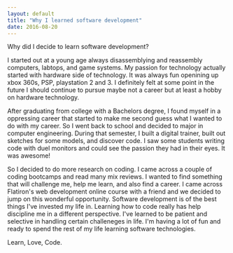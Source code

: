 ```yaml
---
layout: default
title: "Why I learned software development"
date: 2016-08-20
---
```


Why did I decide to learn software development?

I started out at a young age always disassemblying and reassembly computers, labtops, and game systems. My passion for technology actually started with hardware side of technology. It was always fun openining up xbox 360s, PSP, playstation 2 and 3. I definitely felt at some point in the future I should continue to pursue maybe not a career but at least a hobby on hardware technology. 

After graduating from college with a Bachelors degree, I found myself in a oppressing career that started to make me second guess what I wanted to do with my career. So I went back to school and decided to major in computer engineering. During that semester, I built a digital trainer, built out sketches for some models, and discover code. I saw some students writing code with duel monitors and could see the passion they had in their eyes. It was awesome!

So I decided to do more research on coding. I came across a couple of coding bootcamps and read many mix reviews. I wanted to find something that will challenge me, help me learn, and also find a career. I came across Flatiron's web development online course with a friend and we decided to jump on this wonderful opportunity. Software development is of the best things I've invested my life in. Learning how to code really has help discipline me in a different perspective. I've learned to be patient and selective in handling certain challeneges in life. I'm having a lot of fun and ready to spend the rest of my life learning software technologies. 

Learn, Love, Code.